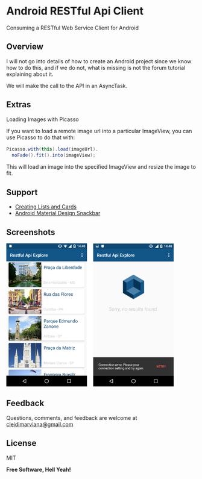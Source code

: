 # Android RESTful Api Client

Consuming a RESTful Web Service Client for Android
## Overview
I will not go into details of how to create an Android project since we know how to do this, and if we do not, what is missing is not the forum tutorial explaining about it.

We will make the call to the API in an AsyncTask.


Extras
----
Loading Images with Picasso

If you want to load a remote image url into a particular ImageView, you can use Picasso to do that with:

```java 
Picasso.with(this).load(imageUrl).
  noFade().fit().into(imageView);
```
This will load an image into the specified ImageView and resize the image to fit.

Support
----
 - [Creating Lists and Cards][1]
 - [Android Material Design Snackbar][2]

Screenshots
----
![alt tag](https://github.com/cleidimarviana/android-restful-api-client/blob/master/screenshots/image3004.png "Layouts")

Feedback
----
Questions, comments, and feedback are welcome at cleidimarviana@gmail.com

License
----

MIT

**Free Software, Hell Yeah!**

  [1]: http://developer.android.com/training/material/lists-cards.html
  [2]: http://www.androidhive.info/2015/09/android-material-design-snackbar-example/

